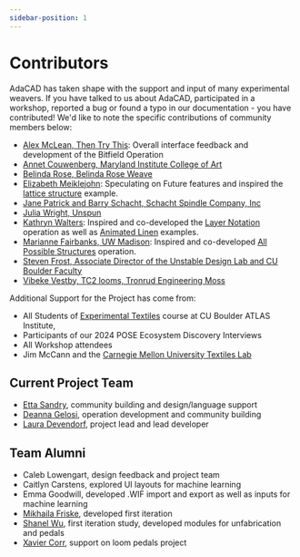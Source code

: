 ```yaml
---
sidebar-position: 1
---
```


# Contributors
AdaCAD has taken shape with the support and input of many experimental weavers. If you have talked to us about AdaCAD, participated in a workshop, reported a bug or found a typo in our documentation - you have contributed! We'd like to note the specific contributions of community members below: 

- [Alex McLean, Then Try This](https://thentrythis.org/about/alex-mclean/): 
Overall interface feedback and development of the Bitfield Operation
- [Annet Couwenberg, Maryland Institute College of Art](www.annetcouwenberg.com)
- [Belinda Rose, Belinda Rose Weave](www.belindarose.co.uk)
- [Elizabeth Meiklejohn](elizabethmeiklejohn.com):
Speculating on Future features and inspired the [lattice structure](../examples/lattice-tutorial.md) example. 
- [Jane Patrick and Barry Schacht, Schacht Spindle Company, Inc](www.schachtspindle.com)
- [Julia Wright, Unspun](www.juliawright.studio)
- [Kathryn Walters](kmwalters.com):
Inspired and co-developed the [Layer Notation](../../reference/operations/notation.md) operation as well as [Animated Linen](../examples/hygromorphic-linen.md) examples. 
- [Marianne Fairbanks, UW Madison](mariannefairbanks.com):
Inspired and co-developed [All Possible Structures](../../reference/operations/combos.md) operation. 
- [Steven Frost, Associate Director of the Unstable Design Lab and CU Boulder Faculty](www.stevenfrost.com)
- [Vibeke Vestby, TC2 looms, Tronrud Engineering Moss](www.digitalweaving.no)

Additional Support for the Project has come from: 
- All Students of [Experimental Textiles](https://extx.unstable.design/) course at CU Boulder ATLAS Institute, 
- Participants of our 2024 POSE Ecosystem Discovery Interviews
- All Workshop attendees
- Jim McCann and the [Carnegie Mellon University Textiles Lab](https://textiles-lab.github.io/)

## Current Project Team

- [Etta Sandry](https://ettasandry.com/), community building and design/language support 
- [Deanna Gelosi](https://www.deannagelosi.com/), operation development and community building 
- [Laura Devendorf](http://artfordorks.com/), project lead and lead developer

## Team Alumni

- Caleb Lowengart, design feedback and project team 
- Caitlyn Carstens, explored UI layouts for machine learning 
- Emma Goodwill, developed .WIF import and export as well as inputs for machine learning 
- [Mikhaila Friske](https://www.mikhailafriske.com/), developed first iteration 
- [Shanel Wu](https://sminliwu.github.io/), first iteration study, developed modules for unfabrication and pedals 
- [Xavier Corr](https://xaviercorr.com/), support on loom pedals project 
